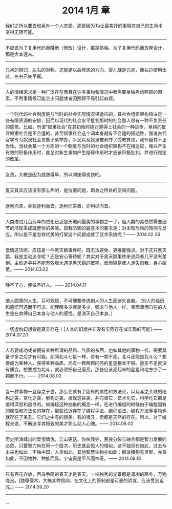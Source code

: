 <center> <h1>2014 1月 章</h1> </center>

我们之所以要去和另外一个人恋爱，那是因为Ta让最美好的事情在自己的生命中变得无限可能。

****

不应该为了复用代码而降低（修改）设计，那是损格。为了复用代码而放弃设计，那是舍本逐末。

****

元初的回归，左右的对称，这就是以后修炼的方向。婴儿就是元初，而右边使用太过，左右已失平衡。

****

人的情绪需求是一种广泛存在而且在许多事物和情况中都需要单独考虑照顾的因素。不然事情很可能会出问题或者因照顾不周引起麻烦。

****

一个时代的社会制度是与当时的社会实际情况相适应的，其社会组织架构将决定一些有限资源的安排，因而以现代的社会水平批判那时的社会那人很有一种不负责任的感觉。比如，所谓“奴隶社会”在其初始时绝对算得上社会的一种进步，单纯的批评奴隶社会是不合适的，甚至奴隶社会这个词本身就有不合适的描述性，强说古代官学专为奴隶社会贵族子弟举办，平民以及奴隶被剥夺了受教育权，我怀疑其不正当性。当社会某一个方面的一个制度与当时的社会组织架构不在相适应，难以产生有效的积极作用时，甚至对新生事物产生阻碍作用时才应该积极批判，并进行稳定的改革。

****

女孩，大概是因为成熟得早，所以凋谢得也快吧。

****

夏天其实应该没有那么热的，是位置问题，即身之所处的空间问题。

****

逐利而来，亦将逐利而去。逐利而来者，亦利尽而去。

****

人类进过几百万年的进化已近是天地间最美的事物之一了，但人类的美依然需要细节的涌现来成就整体的美感。自我防御的最基本的要求是：对未知危险的预测与反应。所以是不是怎样优美的打架这个问题成就了武术系统呢？—— 2014.02.26

****

爱情这货呢，应该是一件黑天鹅事件吧，既无法避免，更难能强求。对于这只黑天鹅，我是主动追寻呢？还是安心等待呢？其实对于黑天鹅事件来说两者几乎没有差别。主动追寻并不能有效增大遇见黑天鹅的概率，反而容易使人迷失自我，身心疲惫。—— 2014.03.02

****

静不了心，便做不好人。—— 2014.04.11

****

他人圆慧的人生，只可观悟，不可硬要参透别人的人生而迷失自我。（别人的经历和感悟可遇而不可求，能理解多少就是多少，强求与他人一样，表面潇洒自在的人生是在束缚自己本身与他人的感悟，是消灭自己本身。）

****

一切虚构幻想皆是真实存在！[人类的幻想并非没有实际存在或实现的可能] —— 2014.07.20

****

人若要成功或者拥有某种所谓的品质、气质的东西，也如其他的事物一样，需要具备许多之后才有可能。如同北斗七星一样，若有一颗不亮，北斗还能是北斗么？想要成为某种人，获得某种品质，光有一颗两颗闪亮的星星根本不够。量变不足就没有质变。想要成为北斗，就必须把自己磨亮，那些应该亮起来的星星和地方少了一颗都不行。—— 2014.08.02

****

当一种事物一旦存之于世，那么它就有了固有的属性和方法论，以及与之关联的结构之美，变化之美，解构之美。发现这些美，并完善它，艺术化它，科学化它都是值得深思和追寻的。如编程这种抽象的概念一样，在进行编程的时候由于编程固有的属性和方法论的存在，那些已近存在了编程手法、编程语法、编程方法等事物也就存在了美丑。它们之中有的很美，有的很丑，但都是天然的存在。所以，对于编程来说，不断追寻其极致的美才那么动人心魄。—— 2014.08.02

****

历史所演绎出的爱恨情仇，江山更迭、你杀我夺，民族分裂与融合都是智力发展的必然，只要智力尚在同一个层次，历史就会惊人的相似。这不独现在如此，过去与未来也如此；不独中国、人类如此，其他智慧生物亦如此；假设猪狗有灵智，亦将如此，不因物种、种族而异。宇宙真是平凡而神奇。—— 2014.08.18

****

只有百花齐放，百鸟争鸣的春天才是春天。一枝独秀的光景那是凛冽的寒冬，万物隐没。[独尊儒术，大搞某种信仰，在文化上的管制都是可恶的阴谋，应该受到诅咒。] —— 2014.09.20

****

...
